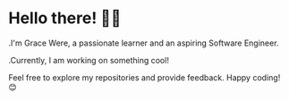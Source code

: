 # Hello there! 👋🏽
  .I'm Grace Were, a passionate learner and an aspiring Software Engineer.

  
  .Currently, I am working on something cool!

Feel free to explore my repositories and provide feedback. Happy coding! 😊
